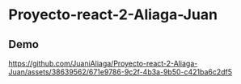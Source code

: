 # Proyecto-react-2-Aliaga-Juan

## Demo

https://github.com/JuaniAliaga/Proyecto-react-2-Aliaga-Juan/assets/38639562/671e9786-9c2f-4b3a-9b50-c421ba6c2df5

